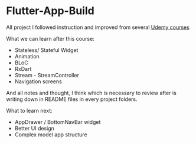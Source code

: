 # Flutter-App-Build
All project I followed instruction and improved from several [Udemy courses](https://www.udemy.com/course/dart-and-flutter-the-complete-developers-guide/)

What we can learn after this course:
- Stateless/ Stateful Widget
- Animation
- BLoC
- RxDart
- Stream - StreamController
- Navigation screens

And all notes and thought, I think which is necessary to review after is writing down in README files in every project folders.

What to learn next:
- AppDrawer / BottomNavBar widget
- Better UI design
- Complex model app structure